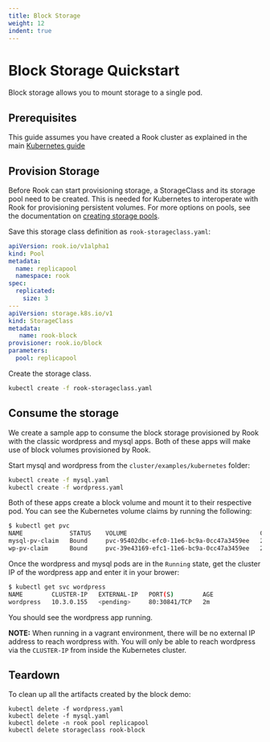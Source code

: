 ```yaml
---
title: Block Storage
weight: 12
indent: true
---
```


# Block Storage Quickstart

Block storage allows you to mount storage to a single pod.

## Prerequisites

This guide assumes you have created a Rook cluster as explained in the main [Kubernetes guide](kubernetes.md)

## Provision Storage

Before Rook can start provisioning storage, a StorageClass and its storage pool need to be created. This is needed for Kubernetes to interoperate with Rook for provisioning persistent volumes. For more options on pools, see the documentation on [creating storage pools](pool-crd.md).

Save this storage class definition as `rook-storageclass.yaml`:

```yaml
apiVersion: rook.io/v1alpha1
kind: Pool
metadata:
  name: replicapool
  namespace: rook
spec:
  replicated:
    size: 3
---
apiVersion: storage.k8s.io/v1
kind: StorageClass
metadata:
   name: rook-block
provisioner: rook.io/block
parameters:
  pool: replicapool
```

Create the storage class.
```bash
kubectl create -f rook-storageclass.yaml
```

## Consume the storage

We create a sample app to consume the block storage provisioned by Rook with the classic wordpress and mysql apps.
Both of these apps will make use of block volumes provisioned by Rook.

Start mysql and wordpress from the `cluster/examples/kubernetes` folder:

```bash
kubectl create -f mysql.yaml
kubectl create -f wordpress.yaml
```

Both of these apps create a block volume and mount it to their respective pod. You can see the Kubernetes volume claims by running the following:

```bash
$ kubectl get pvc
NAME             STATUS    VOLUME                                     CAPACITY   ACCESSMODES   AGE
mysql-pv-claim   Bound     pvc-95402dbc-efc0-11e6-bc9a-0cc47a3459ee   20Gi       RWO           1m
wp-pv-claim      Bound     pvc-39e43169-efc1-11e6-bc9a-0cc47a3459ee   20Gi       RWO           1m
```

Once the wordpress and mysql pods are in the `Running` state, get the cluster IP of the wordpress app and enter it in your brower:

```bash
$ kubectl get svc wordpress
NAME        CLUSTER-IP   EXTERNAL-IP   PORT(S)        AGE
wordpress   10.3.0.155   <pending>     80:30841/TCP   2m
```

You should see the wordpress app running.

**NOTE:** When running in a vagrant environment, there will be no external IP address to reach wordpress with.  You will only be able to reach wordpress via the `CLUSTER-IP` from inside the Kubernetes cluster.

## Teardown

To clean up all the artifacts created by the block demo:

```
kubectl delete -f wordpress.yaml
kubectl delete -f mysql.yaml
kubectl delete -n rook pool replicapool
kubectl delete storageclass rook-block
```
